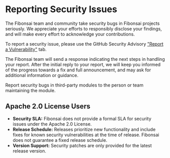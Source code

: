 # Reporting Security Issues

The Fibonsai team and community take security bugs in Fibonsai projects seriously. We appreciate your efforts to responsibly disclose your findings, and will make every effort to acknowledge your contributions.

To report a security issue, please use the GitHub Security Advisory ["Report a Vulnerability"](https://github.com/fibonsai/exchange-simulator/security/advisories/new) tab.

The Fibonsai team will send a response indicating the next steps in handling your report. After the initial reply to your report, we will keep you informed of the progress towards a fix and full announcement, and may ask for additional information or guidance.

Report security bugs in third-party modules to the person or team maintaining the module.

## Apache 2.0 License Users

- **Security SLA:** Fibonsai does not provide a formal SLA for security issues under the Apache 2.0 License.
- **Release Schedule:** Releases prioritize new functionality and include fixes for known security vulnerabilities at the time of release. Fibonsai does not guarantee a fixed release schedule.
- **Version Support:** Security patches are only provided for the latest release version.
